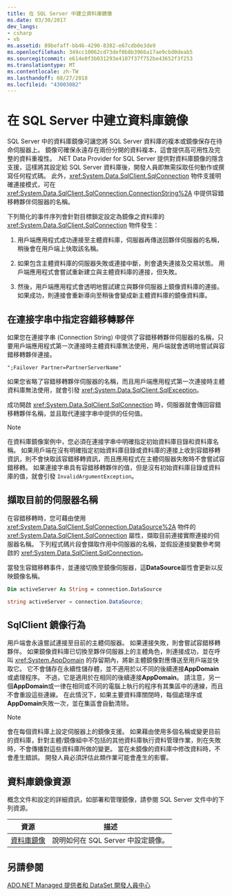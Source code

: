 ```yaml
---
title: 在 SQL Server 中建立資料庫鏡像
ms.date: 03/30/2017
dev_langs:
- csharp
- vb
ms.assetid: 89befaff-bb46-4290-8382-e67cdb0e3de9
ms.openlocfilehash: 349cc10062cd73def0b8b3966a17ae9cbd0deab5
ms.sourcegitcommit: e614e0f3b031293e4107f37f752be43652f3f253
ms.translationtype: MT
ms.contentlocale: zh-TW
ms.lasthandoff: 08/27/2018
ms.locfileid: "43003082"
---
```

# <a name="database-mirroring-in-sql-server"></a>在 SQL Server 中建立資料庫鏡像
SQL Server 中的資料庫鏡像可讓您將 SQL Server 資料庫的複本或鏡像保存在待命伺服器上。 鏡像可確保永遠存在兩份分開的資料複本，這會提供高可用性及完整的資料重複性。 .NET Data Provider for SQL Server 提供對資料庫鏡像的隱含支援，這樣將其設定給 SQL Server 資料庫後，開發人員即無需採取任何動作或撰寫任何程式碼。 此外，<xref:System.Data.SqlClient.SqlConnection> 物件支援明確連接模式，可在 <xref:System.Data.SqlClient.SqlConnection.ConnectionString%2A> 中提供容錯移轉夥伴伺服器的名稱。  
  
 下列簡化的事件序列會針對目標鎖定設定為鏡像之資料庫的 <xref:System.Data.SqlClient.SqlConnection> 物件發生：  
  
1.  用戶端應用程式成功連接至主體資料庫，伺服器再傳送回夥伴伺服器的名稱，稍後會在用戶端上快取該名稱。  
  
2.  如果包含主體資料庫的伺服器失敗或連接中斷，則會遺失連接及交易狀態。 用戶端應用程式會嘗試重新建立與主體資料庫的連接，但失敗。  
  
3.  然後，用戶端應用程式會透明地嘗試建立與夥伴伺服器上鏡像資料庫的連接。 如果成功，則連接會重新導向至稍後會變成新主體資料庫的鏡像資料庫。  
  
## <a name="specifying-the-failover-partner-in-the-connection-string"></a>在連接字串中指定容錯移轉夥伴  
 如果您在連接字串 (Connection String) 中提供了容錯移轉夥伴伺服器的名稱，只要用戶端應用程式第一次連接時主體資料庫無法使用，用戶端就會透明地嘗試與容錯移轉夥伴連接。  
  
```  
";Failover Partner=PartnerServerName"  
```  
  
 如果您省略了容錯移轉夥伴伺服器的名稱，而且用戶端應用程式第一次連接時主體資料庫無法使用，就會引發 <xref:System.Data.SqlClient.SqlException>。  
  
 成功開啟 <xref:System.Data.SqlClient.SqlConnection> 時，伺服器就會傳回容錯移轉夥伴名稱，並且取代連接字串中提供的任何值。  
  
> [!NOTE]
>  在資料庫鏡像案例中，您必須在連接字串中明確指定初始資料庫目錄和資料庫名稱。 如果用戶端在沒有明確指定初始資料庫目錄或資料庫的連接上收到容錯移轉資訊，則不會快取該容錯移轉資訊，而且應用程式在主體伺服器失敗時不會嘗試容錯移轉。 如果連接字串具有容錯移轉夥伴的值，但是沒有初始資料庫目錄或資料庫的值，就會引發 `InvalidArgumentException`。  
  
## <a name="retrieving-the-current-server-name"></a>擷取目前的伺服器名稱  
 在容錯移轉時，您可藉由使用 <xref:System.Data.SqlClient.SqlConnection.DataSource%2A> 物件的 <xref:System.Data.SqlClient.SqlConnection> 屬性，擷取目前連接實際連接的伺服器名稱。 下列程式碼片段會擷取作用中伺服器的名稱，並假設連接變數參考開啟的 <xref:System.Data.SqlClient.SqlConnection>。  
  
 當發生容錯移轉事件，並連接切換至鏡像伺服器，這**DataSource**屬性會更新以反映鏡像名稱。  
  
```vb  
Dim activeServer As String = connection.DataSource  
```  
  
```csharp  
string activeServer = connection.DataSource;  
```  
  
## <a name="sqlclient-mirroring-behavior"></a>SqlClient 鏡像行為  
 用戶端會永遠嘗試連接至目前的主體伺服器。 如果連接失敗，則會嘗試容錯移轉夥伴。 如果鏡像資料庫已切換至夥伴伺服器上的主體角色，則連接成功，並在呼叫 <xref:System.AppDomain> 的存留期內，將新主體鏡像對應傳送至用戶端並快取它。 它不會儲存在永續性儲存體，並不適用於以不同的後續連接**AppDomain**或處理程序。 不過，它是適用於在相同的後續連接**AppDomain**。 請注意，另一個**AppDomain**或一律在相同或不同的電腦上執行的程序有其集區中的連線，而且不會重設這些連線。 在此情況下，如果主要資料庫關閉時，每個處理序或**AppDomain**失敗一次，並在集區會自動清除。  
  
> [!NOTE]
>  會在每個資料庫上設定伺服器上的鏡像支援。 如果藉由使用多個名稱或變更目前的資料庫，針對主體/鏡像組中不包括的其他資料庫執行資料管理作業，則在失敗時，不會傳播對這些資料庫所做的變更。 當在未鏡像的資料庫中修改資料時，不會產生錯誤。 開發人員必須評估此類作業可能會產生的影響。  
  
## <a name="database-mirroring-resources"></a>資料庫鏡像資源  
 概念文件和設定的詳細資訊，如部署和管理鏡像，請參閱 SQL Server 文件中的下列資源。  
  
|資源|描述|  
|--------------|-----------------|  
|[資料庫鏡像](/sql/database-engine/database-mirroring/database-mirroring-sql-server)|說明如何在 SQL Server 中設定鏡像。|  
  
## <a name="see-also"></a>另請參閱  
 [ADO.NET Managed 提供者和 DataSet 開發人員中心](http://go.microsoft.com/fwlink/?LinkId=217917)
